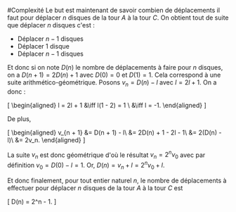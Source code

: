 #Complexité
Le but est maintenant de savoir combien de déplacements il faut pour déplacer
$n$ disques de la tour $A$ à la tour $C$. On obtient tout de suite que déplacer 
$n$ disques c'est :

- Déplacer $n - 1$ disques
- Déplacer $1$ disque
- Déplacer $n - 1$ disques

Et donc si on note $D(n)$ le nombre de déplacements à faire pour $n$ disques,
on a $D(n + 1) = 2D(n) + 1$ avec $D(0) = 0$ et $D(1) = 1$. Cela correspond 
à une suite arithmético-géométrique. Posons $v_n = D(n) - l$ avec $l = 2l + 1$. 
On a donc :

\[
\begin{aligned}
   l = 2l + 1 &\iff l(1 - 2) = 1 \\
              &\iff l = -1.
\end{aligned}
\]

De plus,

\[
\begin{aligned}
   v_{n + 1} &= D(n + 1) - l\\ 
             &= 2D(n) + 1 - 2l - 1\\
             &= 2(D(n) - l)\\ 
             &= 2v_n.
\end{aligned}
\]

La suite $v_n$ est donc géométrique d'où le résultat $v_n = 2^n v_0$  avec par définition $v_0 = D(0) - l = 1$.
Or, $D(n) = v_n + l = 2^nv_0 + l$.

Et donc finalement, pour tout entier naturel $n$, le nombre de déplacements à effectuer
pour déplacer $n$ disques de la tour $A$ à la tour $C$ est

\[
   D(n) = 2^n - 1.
\]
